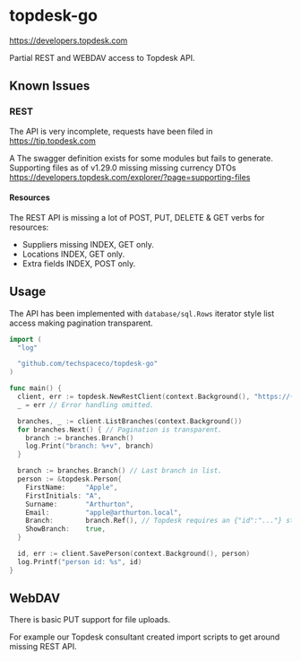 # topdesk-go

https://developers.topdesk.com

Partial REST and WEBDAV access to Topdesk API.

## Known Issues

### REST

The API is very incomplete, requests have been filed in https://tip.topdesk.com

A The swagger definition exists for some modules but fails to generate. Supporting files as of v1.29.0 missing missing currency DTOs
https://developers.topdesk.com/explorer/?page=supporting-files

#### Resources

The REST API is missing a lot of POST, PUT, DELETE & GET verbs for resources:
* Suppliers missing INDEX, GET only.
* Locations INDEX, GET only.
* Extra fields INDEX, POST only.

## Usage

The API has been implemented with `database/sql.Rows` iterator style list access making pagination transparent.

```go
import (
  "log"

  "github.com/techspaceco/topdesk-go"
)

func main() {
  client, err := topdesk.NewRestClient(context.Background(), "https://{company}.topdesk.net/tas/api", "{token}")
  _ = err // Error handling omitted.

  branches, _ := client.ListBranches(context.Background())
  for branches.Next() { // Pagination is transparent.
    branch := branches.Branch()
    log.Print("branch: %+v", branch)
  }

  branch := branches.Branch() // Last branch in list.
  person := &topdesk.Person{
    FirstName:     "Apple",
    FirstInitials: "A",
    Surname:       "Arthurton",
    Email:         "apple@arthurton.local",
    Branch:        branch.Ref(), // Topdesk requires an {"id":"..."} structure rather than a straight ID string.
    ShowBranch:    true,
  }

  id, err := client.SavePerson(context.Background(), person)
  log.Printf("person id: %s", id)
}
```

## WebDAV

There is basic PUT support for file uploads.

For example our Topdesk consultant created import scripts to get around missing REST API.
